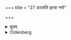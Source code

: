 +++
title = "27 अञ्जलिं कृत्वा नमो"

+++

<details><summary>मूलम्</summary>

अञ्जलिं कृत्वा नमो व इति २७
</details>

<details><summary>Oldenberg</summary>

28. Joining his hands - 
    
29. (He should murmur the formula), 'Adoration to you' (MB. II, 3, 9).
</details>
